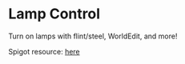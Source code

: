 Lamp Control
===========

Turn on lamps with flint/steel, WorldEdit, and more!

Spigot resource: [here](https://www.spigotmc.org/resources/lampcontrol-forked.26520/)
